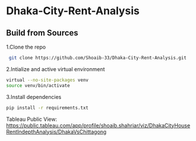 # Dhaka-City-Rent-Analysis
## Build from Sources
1.Clone the repo
  ```bash
   git clone https://github.com/Shoaib-33/Dhaka-City-Rent-Analysis.git
   ```
2.Intialize and active virtual environment
   ```bash
   virtual --no-site-packages venv
   source venv/bin/activate
   ```
3.Install dependencies
   ```bash
   pip install -r requirements.txt
   ```

  
Tableau Public View: https://public.tableau.com/app/profile/shoaib.shahriar/viz/DhakaCityHouseRentIndepthAnalysis/DhakaVsChittagong
